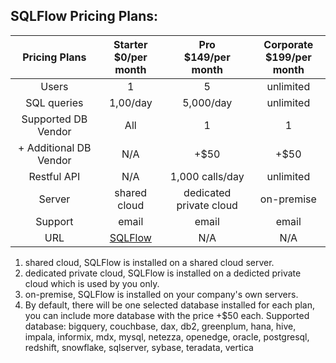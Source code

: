 ## SQLFlow Pricing Plans:

|Pricing Plans   |  Starter <br> $0/per month|  Pro <br> $149/per month |  Corporate <br> $199/per month |
|:-:|:-:|:-:|:-:|
|  Users |  1 |  5 | unlimited  |
|  SQL queries |  1,00/day | 5,000/day  | unlimited  |
|  Supported DB Vendor | All  | 1  | 1  |
|  + Additional DB Vendor | N/A  | +$50  | +$50  |
|  Restful API |  N/A | 1,000 calls/day | unlimited |
|  Server | shared cloud  | dedicated private cloud  | on-premise  |
|  Support |  email | email  | email  |
|  URL |  [SQLFlow](https://gudusoft.com/sqlflow/#/) | N/A  | N/A  |



1. shared cloud, SQLFlow is installed on a shared cloud server.
2. dedicated private cloud, SQLFlow is installed on a dedicted private cloud which is used by you only.
3. on-premise, SQLFlow is installed on your company's own servers.
4. By default, there will be one selected database installed for each plan, you can include more database with the price +$50 each.
Supported database: bigquery, couchbase, dax, db2, greenplum, hana, hive, impala, informix, mdx, mysql, netezza, openedge, oracle, postgresql, redshift, snowflake, sqlserver, sybase, teradata, vertica